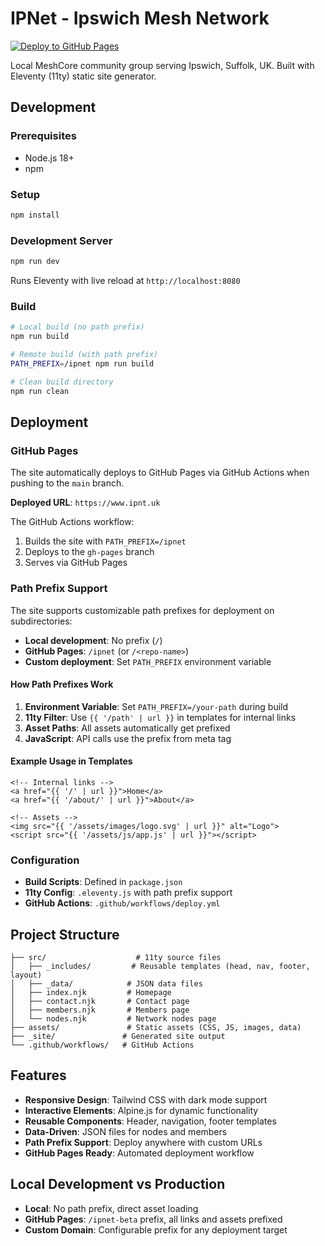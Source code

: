# IPNet - Ipswich Mesh Network

[![Deploy to GitHub Pages](https://github.com/jinglemansweep/ipnet-beta/actions/workflows/deploy.yml/badge.svg)](https://github.com/jinglemansweep/ipnet-beta/actions/workflows/deploy.yml)

Local MeshCore community group serving Ipswich, Suffolk, UK. Built with Eleventy (11ty) static site generator.

## Development

### Prerequisites
- Node.js 18+
- npm

### Setup
```bash
npm install
```

### Development Server
```bash
npm run dev
```
Runs Eleventy with live reload at `http://localhost:8080`

### Build
```bash
# Local build (no path prefix)
npm run build

# Remote build (with path prefix)
PATH_PREFIX=/ipnet npm run build

# Clean build directory
npm run clean
```

## Deployment

### GitHub Pages
The site automatically deploys to GitHub Pages via GitHub Actions when pushing to the `main` branch.

**Deployed URL**: `https://www.ipnt.uk`

The GitHub Actions workflow:
1. Builds the site with `PATH_PREFIX=/ipnet`
2. Deploys to the `gh-pages` branch
3. Serves via GitHub Pages

### Path Prefix Support
The site supports customizable path prefixes for deployment on subdirectories:

- **Local development**: No prefix (`/`)
- **GitHub Pages**: `/ipnet` (or `/<repo-name>`)
- **Custom deployment**: Set `PATH_PREFIX` environment variable

#### How Path Prefixes Work
1. **Environment Variable**: Set `PATH_PREFIX=/your-path` during build
2. **11ty Filter**: Use `{{ '/path' | url }}` in templates for internal links
3. **Asset Paths**: All assets automatically get prefixed
4. **JavaScript**: API calls use the prefix from meta tag

#### Example Usage in Templates
```njk
<!-- Internal links -->
<a href="{{ '/' | url }}">Home</a>
<a href="{{ '/about/' | url }}">About</a>

<!-- Assets -->
<img src="{{ '/assets/images/logo.svg' | url }}" alt="Logo">
<script src="{{ '/assets/js/app.js' | url }}"></script>
```

### Configuration
- **Build Scripts**: Defined in `package.json`
- **11ty Config**: `.eleventy.js` with path prefix support
- **GitHub Actions**: `.github/workflows/deploy.yml`

## Project Structure
```
├── src/                    # 11ty source files
│   ├── _includes/         # Reusable templates (head, nav, footer, layout)
│   ├── _data/            # JSON data files
│   ├── index.njk         # Homepage
│   ├── contact.njk       # Contact page
│   ├── members.njk       # Members page
│   └── nodes.njk         # Network nodes page
├── assets/               # Static assets (CSS, JS, images, data)
├── _site/               # Generated site output
└── .github/workflows/   # GitHub Actions
```

## Features
- **Responsive Design**: Tailwind CSS with dark mode support
- **Interactive Elements**: Alpine.js for dynamic functionality
- **Reusable Components**: Header, navigation, footer templates
- **Data-Driven**: JSON files for nodes and members
- **Path Prefix Support**: Deploy anywhere with custom URLs
- **GitHub Pages Ready**: Automated deployment workflow

## Local Development vs Production
- **Local**: No path prefix, direct asset loading
- **GitHub Pages**: `/ipnet-beta` prefix, all links and assets prefixed
- **Custom Domain**: Configurable prefix for any deployment target
